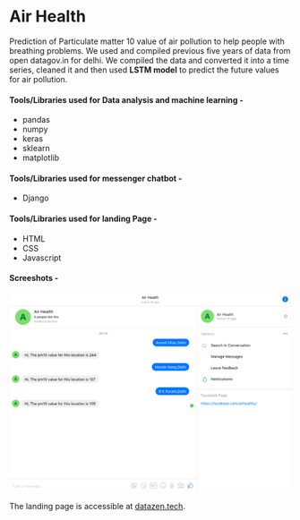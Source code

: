 # Air Health

Prediction of Particulate matter 10 value of air pollution to help people with breathing problems. 
We used and compiled previous five years of data from open datagov.in for delhi. We compiled the data and converted it into a time series, cleaned it and then used **LSTM model** to predict the future values for air pollution. 

#### Tools/Libraries used for Data analysis and machine learning -
* pandas
* numpy
* keras
* sklearn
* matplotlib

#### Tools/Libraries used for messenger chatbot -
* Django

#### Tools/Libraries used for landing Page - 
* HTML
* CSS
* Javascript

#### Screeshots -
![screenshot](https://raw.githubusercontent.com/Shivamyadav2512/Air-Health/master/Landing%20Page/images/screenshot.png)

The landing page is accessible at [datazen.tech](http://datazen.tech/).




